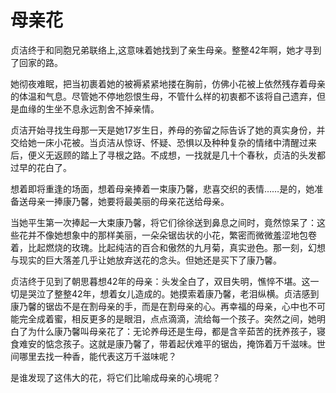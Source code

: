 # 母亲花
贞洁终于和同胞兄弟联络上,这意味着她找到了亲生母亲。整整42年啊，她才寻到了回家的路。 

她彻夜难眠，把当初裹着她的被褥紧紧地搂在胸前，仿佛小花被上依然残存着母亲的体温和气息。尽管她不停地怨恨生母，不管什么样的初衷都不该将自己遗弃，但是血缘的生坐不息永远割舍不掉亲情。 

贞洁开始寻找生母那一天是她17岁生日，养母的弥留之际告诉了她的真实身份，并交给她一床小花被。当贞洁从惊讶、怀疑、恐惧以及种种复杂的情绪中清醒过来后，便义无返顾的踏上了寻根之路。不成想，一找就是几十个春秋，贞洁的头发都过早的花白了。 

想着即将重逢的场面，想着母亲捧着一束康乃馨，悲喜交织的表情……是的，她准备送母亲一捧康乃馨，她要将最美丽的母亲花送给母亲。 

当她平生第一次捧起一大束康乃馨，将它们徐徐送到鼻息之间时，竟然惊呆了：这些花并不像她想象中的那样美丽，一朵朵锯齿状的小花，繁密而微微羞涩地包卷着，比起燃烧的玫瑰。比起纯洁的百合和傲然的九月菊，真实逊色。那一刻，幻想与现实的巨大落差几乎让她放弃送花的念头。但她还是买下了康乃馨。 

贞洁终于见到了朝思暮想42年的母亲：头发全白了，双目失明，憔悴不堪。这一切是哭泣了整整42年，想着女儿造成的。她摸索着康乃馨，老泪纵横。贞洁感到康乃馨的锯齿不是在割母亲的手，而是在割母亲的心。再幸福的母亲，心中也不可能完全成着蜜，相反更多的是眼泪，点点滴滴，流给每一个孩子。突然之间，她明白了为什么康乃馨叫母亲花了：无论养母还是生母，都是含辛茹苦的抚养孩子，寝食难安的惦念孩子。这就是康乃馨了，带着起伏难平的锯齿，掩饰着万千滋味。世间哪里去找一种香，能代表这万千滋味呢？ 

是谁发现了这伟大的花，将它们比喻成母亲的心境呢？
  